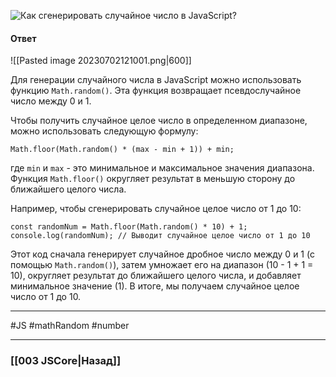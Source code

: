 ![Как сгенерировать случайное число в JavaScript?](https://youtu.be/VYQl2GhbCUs?t=801)

#### Ответ

![[Pasted image 20230702121001.png|600]]

Для генерации случайного числа в JavaScript можно использовать функцию `Math.random()`. Эта функция возвращает псевдослучайное число между 0 и 1.

Чтобы получить случайное целое число в определенном диапазоне, можно использовать следующую формулу:

```
Math.floor(Math.random() * (max - min + 1)) + min;
```

где `min` и `max` - это минимальное и максимальное значения диапазона. Функция `Math.floor()` округляет результат в меньшую сторону до ближайшего целого числа.

Например, чтобы сгенерировать случайное целое число от 1 до 10:

```
const randomNum = Math.floor(Math.random() * 10) + 1;
console.log(randomNum); // Выводит случайное целое число от 1 до 10
```

Этот код сначала генерирует случайное дробное число между 0 и 1 (с помощью `Math.random()`), затем умножает его на диапазон (10 - 1 + 1 = 10), округляет результат до ближайшего целого числа, и добавляет минимальное значение (1). В итоге, мы получаем случайное целое число от 1 до 10.

___
#JS #mathRandom #number

___

### [[003 JSCore|Назад]]